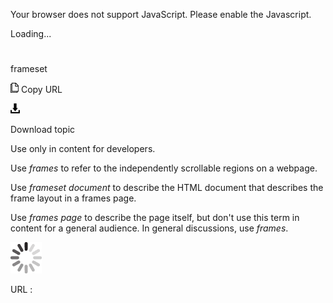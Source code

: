 Your browser does not support JavaScript. Please enable the Javascript.

Loading...

# 

frameset

![Copy URL](media/frameset/Copy.png)
Copy URL

![Download](media/frameset/Download.png)

Download topic

Use only in content for developers. 

Use *frames* to refer to the independently scrollable regions on a webpage. 

Use *frameset document* to describe the HTML document that describes the frame layout in a frames page.

Use *frames page* to describe the page itself, but don't use this term in content for a general audience. In general discussions, use *frames*.

![In progress](media/frameset/activity-large.gif)

URL :
